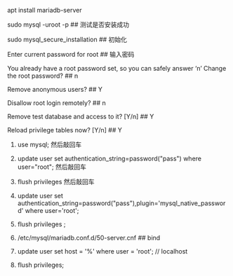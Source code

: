 apt install mariadb-server

sudo mysql -uroot -p ## 测试是否安装成功

sudo mysql_secure_installation ## 初始化

Enter current password for root   ## 输入密码

You already have a root password set, so you can safely answer ‘n’
Change the root password?  ## n

Remove anonymous users? ## Y

Disallow root login remotely? ## n 

Remove test database and access to it? [Y/n]    ##  Y

Reload privilege tables now? [Y/n]  ##  Y

1. use mysql;   然后敲回车
2. update user set authentication_string=password("pass") where user="root";  然后敲回车
3. flush privileges  然后敲回车
4. update user set authentication_string=password("pass"),plugin='mysql_native_password' where user='root';
5. flush privileges ;


6. /etc/mysql/mariadb.conf.d/50-server.cnf   ## bind 
7. update user set host = '%' where user = 'root'; // localhost
8. flush privileges; 